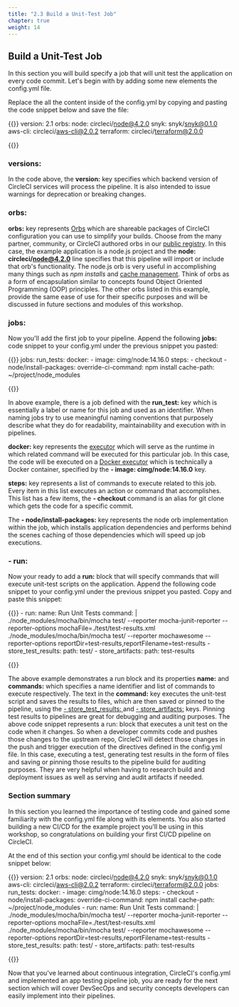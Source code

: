 ```yaml
---
title: "2.3 Build a Unit-Test Job"
chapter: true
weight: 14
---
```


## Build a Unit-Test Job

In this section you will build specify a job that will unit test the application on every code commit. Let's begin with by adding some new elements the config.yml file.

Replace the all the content inside of the config.yml by copying and pasting the code snippet below and save the file:

{{<highlight yaml>}}
version: 2.1
orbs:
  node: circleci/node@4.2.0
  snyk: snyk/snyk@0.1.0
  aws-cli: circleci/aws-cli@2.0.2
  terraform: circleci/terraform@2.0.0

{{</highlight>}}

### versions:

In the code above, the **version:** key specifies which backend version of CircleCI services will process the pipeline. It is also intended to issue warnings for deprecation or breaking changes.

### orbs:

**orbs:** key represents [Orbs][2] which are shareable packages of CircleCI configuration you can use to simplify your builds. Choose from the many partner, community, or CircleCI authored orbs in our [public registry][3]. In this case, the example application is a node.js project and the **node: circleci/node@4.2.0** line specifies that this pipeline will import or include that orb's functionality. The node.js orb is very useful in accomplishing many things such as *npm installs* and [cache management][4]. Think of orbs as a form of encapsulation similar to concepts found Object Oriented Programming (OOP) principles. The other orbs listed in this example, provide the same ease of use for their specific purposes and will be discussed in future sections and modules of this workshop.

### jobs:

Now you'll add the first job to your pipeline. Append the following **jobs:** code snippet to your config.yml under the previous snippet you pasted:

{{<highlight yaml>}}
jobs:
  run_tests:
    docker:
      - image: cimg/node:14.16.0
    steps:
      - checkout
      - node/install-packages:
          override-ci-command: npm install
          cache-path: ~/project/node_modules

{{</highlight>}}

In above example, there is a job defined with the **run_test:** key which is essentially a label or name for this job and used as an identifier. When naming jobs try to use meaningful naming conventions that purposely  describe what they do for readability, maintainability and execution with in pipelines.

**docker:** key represents the [executor][7] which will serve as the runtime in which related command will be executed for this particular job. In this case, the code will be executed on a [Docker executor][8] which is technically a Docker container, specified by the **- image: cimg/node:14.16.0** key.

**steps:** key represents a list of commands to execute related to this job. Every item in this list executes an action or command that accomplishes. This list has a few items, the **- checkout** command is an alias for git clone which gets the code for a specific commit.

The **- node/install-packages:** key represents the node orb implementation within the job, which installs application dependencies and performs behind the scenes caching of those dependencies which will speed up job executions.

### - run:

Now your ready to add a **run:** block that will specify commands that will execute unit-test scripts on the application. Append the following code snippet to your config.yml under the previous snippet you pasted. Copy and paste this snippet:

{{<highlight yaml>}}
      - run:
          name: Run Unit Tests
          command: |
            ./node_modules/mocha/bin/mocha test/ --reporter mocha-junit-reporter --reporter-options mochaFile=./test/test-results.xml
            ./node_modules/mocha/bin/mocha test/ --reporter mochawesome --reporter-options reportDir=test-results,reportFilename=test-results
      - store_test_results:
          path: test/
      - store_artifacts:
          path: test-results
    
{{</highlight>}}

The above example demonstrates a run block and its properties **name:** and **commands:** which specifies a name identifier and list of commands to execute respectively. The text in the **command:** key executes the unit-test script and saves the results to files, which are then saved or pinned to the pipeline, using the [- store_test_results: ][6] and [- store_artifacts:][5] keys. Pinning test results to pipelines are great for debugging and auditing purposes.  The above code snippet represents a run: block that executes a unit test on the code when it changes. So when a developer commits code and pushes those changes to the upstream repo, CircleCI will detect those changes in the push and trigger execution of the directives defined in the config.yml file. In this case, executing a test, generating test results in the form of files and saving or pinning those results to the pipeline build for auditing purposes. They are very helpful when having to research build and deployment issues as well as serving and audit artifacts if needed.

### Section summary

In this section you learned the importance of testing code and gained some familiarity with the config.yml file along with its elements. You also started building a new CI/CD for the example project you'll be using in this workshop, so congratulations on building your first CI/CD pipeline on CircleCI.

At the end of this section your config.yml should be identical to the code snippet below:

{{<highlight yaml>}}
version: 2.1
orbs:
  node: circleci/node@4.2.0
  snyk: snyk/snyk@0.1.0
  aws-cli: circleci/aws-cli@2.0.2
  terraform: circleci/terraform@2.0.0
jobs:
  run_tests:
    docker:
      - image: cimg/node:14.16.0
    steps:
      - checkout
      - node/install-packages:
          override-ci-command: npm install
          cache-path: ~/project/node_modules
      - run:
          name: Run Unit Tests
          command: |
            ./node_modules/mocha/bin/mocha test/ --reporter mocha-junit-reporter --reporter-options mochaFile=./test/test-results.xml
            ./node_modules/mocha/bin/mocha test/ --reporter mochawesome --reporter-options reportDir=test-results,reportFilename=test-results
      - store_test_results:
          path: test/
      - store_artifacts:
          path: test-results          

{{</highlight>}}

Now that you've learned about continuous integration, CircleCI's config.yml and implemented an app testing pipeline job, you are ready for the next section which will cover DevSecOps and security concepts developers can easily implement into their pipelines.


<!-- URL Links index -->
[1]: https://github.com/aws-samples/aws-modernization-with-circleci
[2]: https://circleci.com/docs/2.0/orb-intro/
[3]: https://circleci.com/developer/orbs
[4]: https://circleci.com/docs/2.0/persist-data/#caching-strategies
[5]: https://circleci.com/docs/2.0/configuration-reference/#storeartifacts
[6]: https://circleci.com/docs/2.0/configuration-reference/#storetestresults
[7]: https://circleci.com/docs/2.0/configuration-reference/#executors-requires-version-21
[8]: https://circleci.com/docs/2.0/configuration-reference/#docker-executor